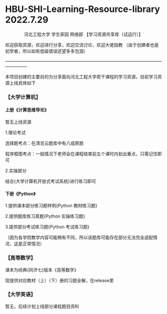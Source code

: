 # HBU-SHI-Learning-Resource-library 2022.7.29


<p align="center">
河北工程大学 学生家园 网络部 【学习资源共享库（试运行）】
</p>


欢迎获取资源，欢迎进行分享，欢迎交流讨论，欢迎大佬指教
（由于创建者也是初学者，所以如有低级错误还望多多包涵）

—————————————————————————————————————————<br>

本项目创建的主要目的为分享面向河北工程大学若干课程的学习资源，目前学习资源上线具体如下

### 【大学计算机】

#### 上册《计算思维导论》

暂无上线资源

1.理论考试

选择题考点：在清览云题库中有八成原题

程序框图考点：一般情况下老师会在课程结束前五个课时内划出重点，只需记住即可

2.实操部分

结合{大学计算机开放式考试系统}进行练习即可


#### 下册《Python》 

1.提供课本部分练习题样例{Python 教材练习题}

2.提供题库练习真题{Python 实操练习题}

3.提供部分考试练习题{Python 考试练习题}

（因为各学院教学内容可能稍有不同，所以该题库可能存在部分无法完全适配情况，这是正常情况）

### 【高等数学】


课本为经典{同济七}版本《高等数学》

现提供对应教材（上）（下）册的习题全解，在release里

### 【大学英语】
暂无，后续计划上线部分课程题目资料

